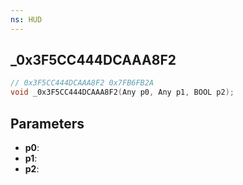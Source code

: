 ```yaml
---
ns: HUD
---
```

## _0x3F5CC444DCAAA8F2

```c
// 0x3F5CC444DCAAA8F2 0x7FB6FB2A
void _0x3F5CC444DCAAA8F2(Any p0, Any p1, BOOL p2);
```


## Parameters
* **p0**: 
* **p1**: 
* **p2**: 

